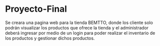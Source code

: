 # Proyecto-Final
Se creara una pagina web para la tienda BEMTTO, donde los cliente solo podrán visualizar los productos que ofrece la tienda y el administrador deberá ingresar por medio de un login para poder realizar el inventario de los productos y gestionar dichos productos.
